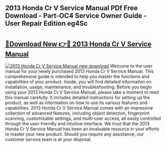 ## 2013 Honda Cr V Service Manual PDf Free Download - Part-OC4 Service Owner Guide - User Repair Edition eg4Sc

# <h2><a href="http://bc36768.oget.top/?id=2013+Honda+Cr+V+Service+Manual">🔗Download New 👉🔴 2013 Honda Cr V Service Manual</a></h2>

[![2013 Honda Cr V Service Manual new download](https://i.imgur.com/5g1atiW.png)](http://bc36768.oget.top/?id=2013+Honda+Cr+V+Service+Manual)
Welcome to the user manual for your newly purchased 2013 Honda Cr V Service Manual. This comprehensive guide is intended to help you master the functions and capabilities of your product. Inside, you will find detailed information on installation, usage, maintenance, and troubleshooting. Before you begin using your 2013 Honda Cr V Service Manual, please take a moment to read this manual carefully. It includes detailed instructions for setting up the product, as well as information on how to use its various features and capabilities. 2013 Honda Cr V Service Manual comes with an impressive collection of advanced features, including object detection, fingerprint scanning, customizable settings, and multi-user access, all easily controlled through the user-friendly and intuitive interface. We trust that the 2013 Honda Cr V Service Manual has been an invaluable resource in your efforts to master your new product. Should you require any assistance, our customer service team is at your disposal.
